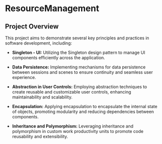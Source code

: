 # ResourceManagement

## Project Overview

This project aims to demonstrate several key principles and practices in software development, including:

- **Singleton - UI:** Utilizing the Singleton design pattern to manage UI components efficiently across the application.

- **Data Persistence:** Implementing mechanisms for data persistence between sessions and scenes to ensure continuity and seamless user experience.

- **Abstraction in User Controls:** Employing abstraction techniques to create reusable and customizable user controls, enhancing maintainability and scalability.

- **Encapsulation:** Applying encapsulation to encapsulate the internal state of objects, promoting modularity and reducing dependencies between components.

- **Inheritance and Polymorphism:** Leveraging inheritance and polymorphism in custom work productivity units to promote code reusability and extensibility.

